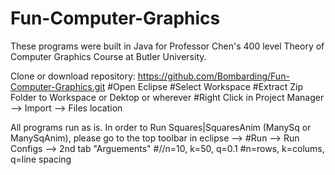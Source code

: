 # Fun-Computer-Graphics

These programs were built in Java for Professor Chen's 400 level Theory of Computer Graphics Course at Butler University.

Clone or download repository: https://github.com/Bombarding/Fun-Computer-Graphics.git
#Open Eclipse
#Select Workspace
#Extract Zip Folder to Workspace or Dektop or wherever
#Right Click in Project Manager --> Import --> Files location


All programs run as is. In order to Run Squares|SquaresAnim (ManySq or ManySqAnim), please go to the top toolbar in eclipse --> 
#Run --> Run Configs --> 2nd tab "Arguements" 
#//n=10, k=50, q=0.1
#n=rows, k=colums, q=line spacing




